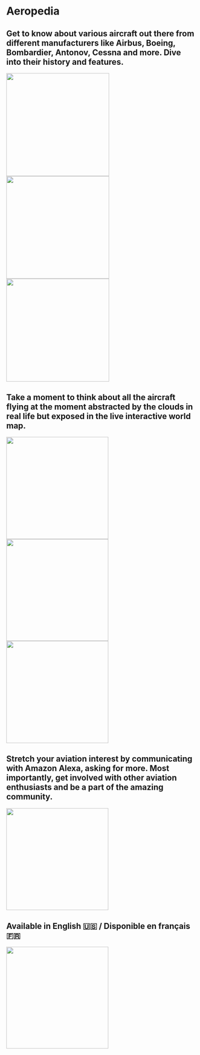 # Aeropedia

## Get to know about various aircraft out there from different manufacturers like Airbus, Boeing, Bombardier, Antonov, Cessna and more. Dive into their history and features. 

<img src=https://github.com/himelsaha29/Aeropedia/blob/main/app/src/main/assets/promos/1.png width="271.5">  <img src=https://github.com/himelsaha29/Aeropedia/blob/main/app/src/main/assets/promos/5.png width="271.5"> <img src=https://github.com/himelsaha29/Aeropedia/blob/main/app/src/main/assets/promos/6.png width="271.5">

## Take a moment to think about all the aircraft flying at the moment abstracted by the clouds in real life but exposed in the live interactive world map. 

<img src=https://github.com/himelsaha29/Aeropedia/blob/main/app/src/main/assets/promos/8.png width="269.5"> <img src=https://github.com/himelsaha29/Aeropedia/blob/main/app/src/main/assets/promos/9.png width="269.5"> <img src=https://github.com/himelsaha29/Aeropedia/blob/main/app/src/main/assets/promos/10.png width="269.5">

## Stretch your aviation interest by communicating with Amazon Alexa, asking for more. Most importantly, get involved with other aviation enthusiasts and be a part of the amazing community.

<img src=https://github.com/himelsaha29/Aeropedia/blob/main/app/src/main/assets/promos/11.png width="269.5">

## Available in English 🇺🇸 / Disponible en français 🇫🇷
<img src=https://github.com/himelsaha29/Aeropedia/blob/main/app/src/main/assets/promos/7.png width="269.5">

